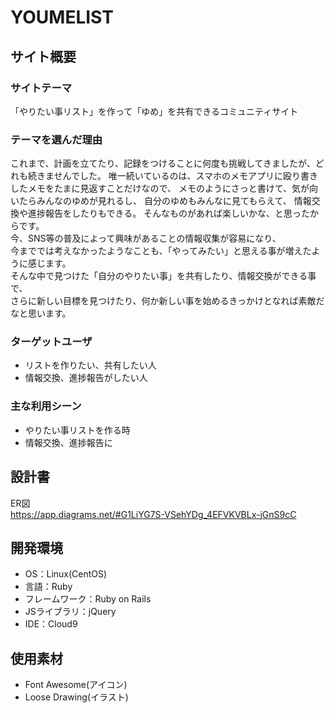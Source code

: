 # YOUMELIST

## サイト概要
### サイトテーマ
「やりたい事リスト」を作って「ゆめ」を共有できるコミュニティサイト

### テーマを選んだ理由
これまで、計画を立てたり、記録をつけることに何度も挑戦してきましたが、どれも続きませんでした。
唯一続いているのは、スマホのメモアプリに殴り書きしたメモをたまに見返すことだけなので、
メモのようにさっと書けて、気が向いたらみんなのゆめが見れるし、  自分のゆめもみんなに見てもらえて、
情報交換や進捗報告をしたりもできる。
そんなものがあれば楽しいかな、と思ったからです。  
今、SNS等の普及によって興味があることの情報収集が容易になり、  
今まででは考えなかったようなことも、「やってみたい」と思える事が増えたように感じます。  
そんな中で見つけた「自分のやりたい事」を共有したり、情報交換ができる事で、  
さらに新しい目標を見つけたり、何か新しい事を始めるきっかけとなれば素敵だなと思います。

### ターゲットユーザ
* リストを作りたい、共有したい人
* 情報交換、進捗報告がしたい人

### 主な利用シーン
* やりたい事リストを作る時
* 情報交換、進捗報告に

## 設計書
ER図  
https://app.diagrams.net/#G1LiYG7S-VSehYDg_4EFVKVBLx-jGnS9cC

## 開発環境
- OS：Linux(CentOS)
- 言語：Ruby
- フレームワーク：Ruby on Rails
- JSライブラリ：jQuery
- IDE：Cloud9

## 使用素材
* Font Awesome(アイコン)
* Loose Drawing(イラスト)